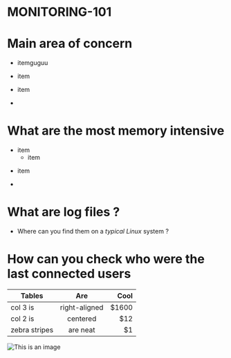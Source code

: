 #  **MONITORING-101**


#  Main area of concern
- itemguguu

* item
+ item
- 
# What are the most memory intensive
- item
    * item
    
+ item
- 
#  What are log files ?
-   Where can you find them on a *typical Linux* system ?

#   How can you check who were the last connected users

| Tables        | Are           | Cool  |
| ------------- |:-------------:| -----:|
| col 3 is      | right-aligned | $1600 |
| col 2 is      | centered      |   $12 |
| zebra stripes | are neat      |    $1 |


![This is an image](https://github.com/HenriO354/monitoring-101/assets/images/LogoRedhat.jpg)